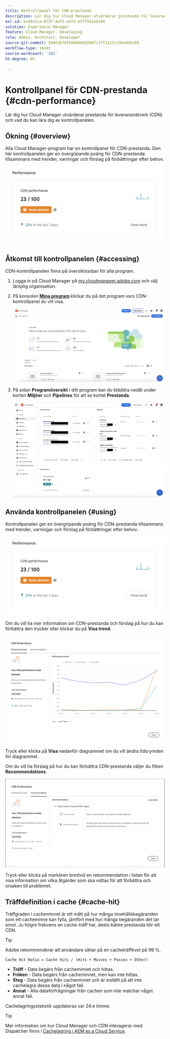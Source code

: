 ```yaml
---
title: Kontrollpanel för CDN-prestanda
description: Lär dig hur Cloud Manager utvärderar prestanda för leveransnätverk (CDN) och vad du kan lära dig av kontrollpanelen.
exl-id: ecd8c1ca-873f-4e73-ad73-b5f7561eb109
solution: Experience Manager
feature: Cloud Manager, Developing
role: Admin, Architect, Developer
source-git-commit: 500e1b78fb9688601848fc17f312fc23be83bcb0
workflow-type: tm+mt
source-wordcount: '382'
ht-degree: 0%

---
```


# Kontrollpanel för CDN-prestanda {#cdn-performance}

Lär dig hur Cloud Manager utvärderar prestanda för leveransnätverk (CDN) och vad du kan lära dig av kontrollpanelen.

## Ökning {#overview}

Alla Cloud Manager-program har en kontrollpanel för CDN-prestanda. Den här kontrollpanelen ger en övergripande poäng för CDN-prestanda tillsammans med trender, varningar och förslag på förbättringar efter behov.

![Kontrollpanel för CDN-prestanda](assets/cdn-performance-dashboard.png)

## Åtkomst till kontrollpanelen {#accessing}

CDN-kontrollpanelen finns på översiktssidan för alla program.

1. Logga in på Cloud Manager på [my.cloudmanager.adobe.com](https://my.cloudmanager.adobe.com/) och välj lämplig organisation.

1. På konsolen **[Mina program](/help/implementing/cloud-manager/navigation.md#my-programs)** klickar du på det program vars CDN-kontrollpanel du vill visa.

   ![Sidan Mina program](assets/my-programs.png)

1. På sidan **Programöversikt** i ditt program kan du bläddra nedåt under korten **Miljöer** och **Pipelines** för att se kortet **Prestanda**.

   ![Prestanda](assets/cdn-performance-overview.png)

## Använda kontrollpanelen {#using}

Kontrollpanelen ger en övergripande poäng för CDN-prestanda tillsammans med trender, varningar och förslag på förbättringar efter behov.

![Kontrollpanel för CDN-prestanda](assets/cdn-performance-dashboard.png)

Om du vill ha mer information om CDN-prestanda och förslag på hur du kan förbättra den trycker eller klickar du på **Visa trend**.

![Resultattrend](assets/cdn-performance-trend.png)

Tryck eller klicka på **Visa** nedanför diagrammet om du vill ändra tidsrymden för diagrammet.

Om du vill ha förslag på hur du kan förbättra CDN-prestanda väljer du fliken **Recommendations**.

![CDN-rekommendationer](assets/cdn-performance-recommendations.png)

Tryck eller klicka på markören bredvid en rekommendation i listan för att visa information om vilka åtgärder som ska vidtas för att förbättra och orsaken till problemet.

## Träffdefinition i cache {#cache-hit}

Träffgraden i cacheminnet är ett mått på hur många innehållsbegäranden som ett cacheminne kan fylla, jämfört med hur många begäranden det tar emot. Ju högre frekvens en cache-träff har, desto bättre prestanda blir ett CDN.

>[!TIP]
>
>Adobe rekommenderar att användare siktar på en cacheträffkvot på 99 %.

```text
Cache Hit Ratio = Cache Hits / (Hits + Misses + Passes + Other)
```

* **Träff** - Data begärs från cacheminnet och hittas.
* **Fröken** - Data begärs från cacheminnet, men kan inte hittas.
* **Steg** - Data begärs från cacheminnet och är inställt på att inte cachelagra dessa data i något fall.
* **Annat** - Alla dataförfrågningar från cachen som inte matchar något annat fall.

Cachelagringsstatistik uppdateras var 24:e timme.

>[!TIP]
>
>Mer information om hur Cloud Manager och CDN interagerar med Dispatcher finns i [Cachelagring i AEM as a Cloud Service](/help/implementing/dispatcher/caching.md).

